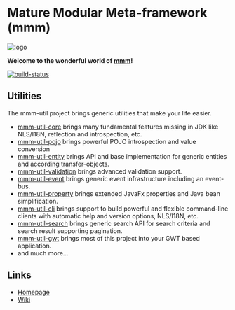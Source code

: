 # Mature Modular Meta-framework (mmm)

![logo](https://raw.github.com/m-m-m/mmm/master/src/site/resources/images/logo.png)

**Welcome to the wonderful world of [mmm](http://m-m-m.sourceforge.net/index.html)!**

[![build-status](https://travis-ci.org/m-m-m/util.svg?branch=master)](https://travis-ci.org/m-m-m/util)

## Utilities

The mmm-util project brings generic utilities that make your life easier.

* [mmm-util-core](mmm-util-core) brings many fundamental features missing in JDK like NLS/I18N, reflection and introspection, etc.
* [mmm-util-pojo](mmm-util-pojo) brings powerful POJO introspection and value conversion
* [mmm-util-entity](mmm-util-entity) brings API and base implementation for generic entities and according transfer-objects.
* [mmm-util-validation](mmm-util-validation) brings advanced validation support.
* [mmm-util-event](mmm-util-event) brings generic event infrastructure including an event-bus.
* [mmm-util-property](mmm-util-property) brings extended JavaFx properties and Java bean simplification.
* [mmm-util-cli](mmm-util-cli) brings support to build powerful and flexible command-line clients with automatic help and version options, NLS/I18N, etc.
* [mmm-util-search](mmm-util-search) brings generic search API for search criteria and search result supporting pagination.
* [mmm-util-gwt](mmm-util-gwt) brings most of this project into your GWT based application.
* and much more...

## Links

* [Homepage](http://m-m-m.sourceforge.net/mmm-util/index.html)
* [Wiki](../../wiki)